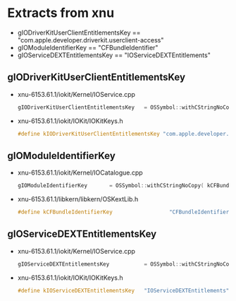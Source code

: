 # Extracts from xnu

-   gIODriverKitUserClientEntitlementsKey == "com.apple.developer.driverkit.userclient-access"
-   gIOModuleIdentifierKey == "CFBundleIdentifier"
-   gIOServiceDEXTEntitlementsKey == "IOServiceDEXTEntitlements"

## gIODriverKitUserClientEntitlementsKey

-   xnu-6153.61.1/iokit/Kernel/IOService.cpp

    ```cpp
    gIODriverKitUserClientEntitlementsKey   = OSSymbol::withCStringNoCopy( kIODriverKitUserClientEntitlementsKey );
    ```

-   xnu-6153.61.1/iokit/IOKit/IOKitKeys.h

    ```cpp
    #define kIODriverKitUserClientEntitlementsKey "com.apple.developer.driverkit.userclient-access"
    ```

## gIOModuleIdentifierKey

-   xnu-6153.61.1/iokit/Kernel/IOCatalogue.cpp

    ```cpp
    gIOModuleIdentifierKey       = OSSymbol::withCStringNoCopy( kCFBundleIdentifierKey );
    ```

-   xnu-6153.61.1/libkern/libkern/OSKextLib.h

    ```cpp
    #define kCFBundleIdentifierKey                  "CFBundleIdentifier"
    ```

## gIOServiceDEXTEntitlementsKey

-   xnu-6153.61.1/iokit/Kernel/IOService.cpp

    ```cpp
    gIOServiceDEXTEntitlementsKey           = OSSymbol::withCStringNoCopy( kIOServiceDEXTEntitlementsKey );
    ```

-   xnu-6153.61.1/iokit/IOKit/IOKitKeys.h

    ```cpp
    #define kIOServiceDEXTEntitlementsKey   "IOServiceDEXTEntitlements"
    ```
